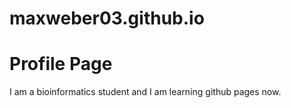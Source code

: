 # maxweber03.github.io
# Profile Page
I am a bioinformatics student and I am learning github pages now.
